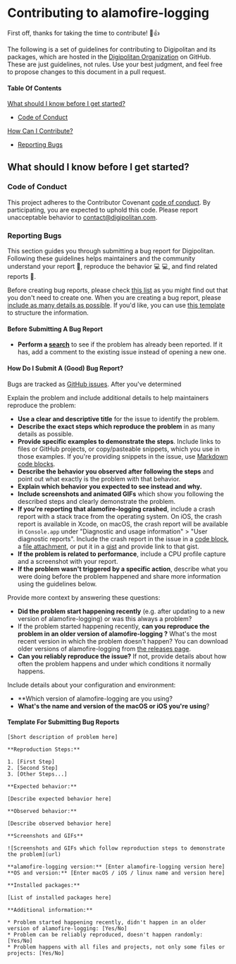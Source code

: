 # Contributing to alamofire-logging

First off, thanks for taking the time to contribute! :tada::+1:

The following is a set of guidelines for contributing to Digipolitan and its packages, which are hosted in the [Digipolitan Organization](https://github.com/digipolitan) on GitHub.
These are just guidelines, not rules. Use your best judgment, and feel free to propose changes to this document in a pull request.

#### Table Of Contents

[What should I know before I get started?](#what-should-i-know-before-i-get-started)
  * [Code of Conduct](#code-of-conduct)

[How Can I Contribute?](#how-can-i-contribute)
  * [Reporting Bugs](#reporting-bugs)

## What should I know before I get started?

### Code of Conduct

This project adheres to the Contributor Covenant [code of conduct](CODE_OF_CONDUCT.md).
By participating, you are expected to uphold this code.
Please report unacceptable behavior to [contact@digipolitan.com](mailto:contact@digipolitan.com).

### Reporting Bugs

This section guides you through submitting a bug report for Digipolitan. Following these guidelines helps maintainers and the community understand your report :pencil:, reproduce the behavior :computer: :computer:, and find related reports :mag_right:.

Before creating bug reports, please check [this list](#before-submitting-a-bug-report) as you might find out that you don't need to create one. When you are creating a bug report, please [include as many details as possible](#how-do-i-submit-a-good-bug-report). If you'd like, you can use [this template](#template-for-submitting-bug-reports) to structure the information.

#### Before Submitting A Bug Report

* **Perform a [search](https://github.com/issues?q=+is%3Aissue+user%3Adigipolitan)** to see if the problem has already been reported. If it has, add a comment to the existing issue instead of opening a new one.

#### How Do I Submit A (Good) Bug Report?

Bugs are tracked as [GitHub issues](https://guides.github.com/features/issues/). After you've determined

Explain the problem and include additional details to help maintainers reproduce the problem:

* **Use a clear and descriptive title** for the issue to identify the problem.
* **Describe the exact steps which reproduce the problem** in as many details as possible.
* **Provide specific examples to demonstrate the steps**. Include links to files or GitHub projects, or copy/pasteable snippets, which you use in those examples. If you're providing snippets in the issue, use [Markdown code blocks](https://help.github.com/articles/markdown-basics/#multiple-lines).
* **Describe the behavior you observed after following the steps** and point out what exactly is the problem with that behavior.
* **Explain which behavior you expected to see instead and why.**
* **Include screenshots and animated GIFs** which show you following the described steps and clearly demonstrate the problem.
* **If you're reporting that alamofire-logging crashed**, include a crash report with a stack trace from the operating system. On iOS, the crash report is available in Xcode, on macOS, the crash report will be available in `Console.app` under "Diagnostic and usage information" > "User diagnostic reports". Include the crash report in the issue in a [code block](https://help.github.com/articles/markdown-basics/#multiple-lines), a [file attachment](https://help.github.com/articles/file-attachments-on-issues-and-pull-requests/), or put it in a [gist](https://gist.github.com/) and provide link to that gist.
* **If the problem is related to performance**, include a CPU profile capture and a screenshot with your report.
* **If the problem wasn't triggered by a specific action**, describe what you were doing before the problem happened and share more information using the guidelines below.

Provide more context by answering these questions:

* **Did the problem start happening recently** (e.g. after updating to a new version of alamofire-logging) or was this always a problem?
* If the problem started happening recently, **can you reproduce the problem in an older version of alamofire-logging ?** What's the most recent version in which the problem doesn't happen? You can download older versions of alamofire-logging from [the releases page](https://github.com/digipolitan/alamofire-logging/releases).
* **Can you reliably reproduce the issue?** If not, provide details about how often the problem happens and under which conditions it normally happens.

Include details about your configuration and environment:

* **Which version of alamofire-logging are you using?
* **What's the name and version of the macOS or iOS you're using**?

#### Template For Submitting Bug Reports

    [Short description of problem here]

    **Reproduction Steps:**

    1. [First Step]
    2. [Second Step]
    3. [Other Steps...]

    **Expected behavior:**

    [Describe expected behavior here]

    **Observed behavior:**

    [Describe observed behavior here]

    **Screenshots and GIFs**

    ![Screenshots and GIFs which follow reproduction steps to demonstrate the problem](url)

    **alamofire-logging version:** [Enter alamofire-logging version here]
    **OS and version:** [Enter macOS / iOS / linux name and version here]

    **Installed packages:**

    [List of installed packages here]

    **Additional information:**

    * Problem started happening recently, didn't happen in an older version of alamofire-logging: [Yes/No]
    * Problem can be reliably reproduced, doesn't happen randomly: [Yes/No]
    * Problem happens with all files and projects, not only some files or projects: [Yes/No]
